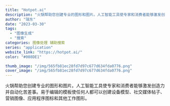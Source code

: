 ```yaml
---
title: "Hotpot.ai"
description: "火锅帮助您创建专业的图形和图片。人工智能工具使专家和消费者能够激发创造力并自动化苦差事。易于编辑的模板使任何人都可以创建"
author: "瑞东"
date: "2023-03-30"
tags:
  - "图像生成"
  - "搜索"
categories: 图像处理 辅助搜索
series: "application"
website_link: "https://hotpot.ai/"
color: "#008DE1"

thumb_image: "/img/565fb81ec28fd7d97c677d634fda0776.png"
cover_image: "/img/565fb81ec28fd7d97c677d634fda0776.png"
---
```


火锅帮助您创建专业的图形和图片。人工智能工具使专家和消费者能够激发创造力并自动化苦差事。易于编辑的模板使任何人都可以创建设备模型、社交媒体帖子、营销图像、应用程序图标和其他工作图形。